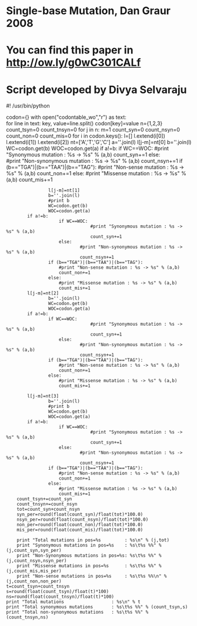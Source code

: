 # Single-base Mutation, Dan Graur 2008
# You can find this paper in http://ow.ly/g0wC301CALf
# Script developed by Divya Selvaraju
#! /usr/bin/python

codon={}
with open("codontable_wo","r") as text:  
	for line in text:
		key, value=line.split()
		codon[key]=value
	n={1,2,3}
	count_tsyn=0
	count_tnsyn=0
	for j in n:
		m=1
		count_syn=0
		count_nsyn=0
		count_non=0
		count_mis=0
		for i in codon.keys():
			l=[]
			l.extend(i[0])
			l.extend(i[1])
			l.extend(i[2])
			nt=['A','T','G','C']
			a=''.join(l)
			l[j-m]=nt[0]
			b=''.join(l)
			WC=codon.get(b)
			WOC=codon.get(a)
			if a!=b:
				if WC==WOC:
					#print "Synonymous mutation : %s -> %s" % (a,b)
					count_syn+=1
				else:	
					#print "Non-synonymous mutation : %s -> %s" % (a,b)
					count_nsyn+=1
					if (b=="TGA")|(b=="TAA")|(b=="TAG"):
						#print "Non-sense mutation : %s -> %s" % (a,b)
						count_non+=1
					else:
						#print "Missense mutation : %s -> %s" % (a,b)
						count_mis+=1
			
                	l[j-m]=nt[1]
                	b=''.join(l)
                	#print b
                	WC=codon.get(b)
                	WOC=codon.get(a)
			if a!=b:
                		if WC==WOC:
                                	#print "Synonymous mutation : %s -> %s" % (a,b)
                                	count_syn+=1
               			else:
                        		#print "Non-synonymous mutation : %s -> %s" % (a,b)
                        		count_nsyn+=1
					if (b=="TGA")|(b=="TAA")|(b=="TAG"):
						#print "Non-sense mutation : %s -> %s" % (a,b)
						count_non+=1
					else:
						#print "Missense mutation : %s -> %s" % (a,b)
						count_mis+=1
			l[j-m]=nt[2]
                	b=''.join(l)
                	WC=codon.get(b)
                	WOC=codon.get(a)
			if a!=b:
          			if WC==WOC:
                                	#print "Synonymous mutation : %s -> %s" % (a,b)
                                	count_syn+=1
                		else:
                        		#print "Non-synonymous mutation : %s -> %s" % (a,b)
                        		count_nsyn+=1
					if (b=="TGA")|(b=="TAA")|(b=="TAG"):
						#print "Non-sense mutation : %s -> %s" % (a,b)
						count_non+=1
					else:
						#print "Missense mutation : %s -> %s" % (a,b)
						count_mis+=1

			l[j-m]=nt[3]
                	b=''.join(l)
                	#print b
                	WC=codon.get(b)
                	WOC=codon.get(a)
			if a!=b:
                		if WC==WOC:
                                	#print "Synonymous mutation : %s -> %s" % (a,b)
                                	count_syn+=1
                		else:
                        		#print "Non-synonymous mutation : %s -> %s" % (a,b)
                        		count_nsyn+=1
					if (b=="TGA")|(b=="TAA")|(b=="TAG"):
						#print "Non-sense mutation : %s -> %s" % (a,b)
						count_non+=1
					else:
						#print "Missense mutation : %s -> %s" % (a,b)
						count_mis+=1
		count_tsyn+=count_syn
		count_tnsyn+=count_nsyn
		tot=count_syn+count_nsyn
		syn_per=round(float(count_syn)/float(tot)*100.0)
		nsyn_per=round(float(count_nsyn)/float(tot)*100.0)
		non_per=round(float(count_non)/float(tot)*100.0)
		mis_per=round(float(count_mis)/float(tot)*100.0)

		print "Total mutations in pos=%s         : %s\n" % (j,tot)
		print "Synonymous mutations in pos=%s    : %s\t%s %%" % (j,count_syn,syn_per)
		print "Non-Synonymous mutations in pos=%s: %s\t%s %%" % (j,count_nsyn,nsyn_per)
		print "Missense mutations in pos=%s      : %s\t%s %%" % (j,count_mis,mis_per)
		print "Non-sense mutations in pos=%s     : %s\t%s %%\n" % (j,count_non,non_per)
	t=count_tsyn+count_tnsyn
	s=round(float(count_tsyn)/float(t)*100)
	ns=round(float(count_tnsyn)/float(t)*100)		
	print "Total mutations                  : %s\n" % t
	print "Total synonymous mutations       : %s\t%s %%" % (count_tsyn,s)
	print "Total non-synonymous mutations   : %s\t%s %%" % (count_tnsyn,ns)
